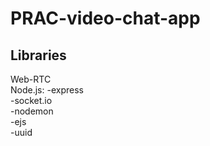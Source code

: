 # PRAC-video-chat-app  
  
## Libraries  
Web-RTC  
Node.js:
 -express  
 -socket.io  
 -nodemon  
 -ejs  
 -uuid  